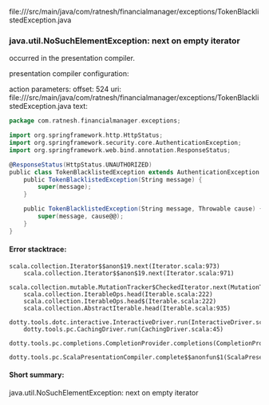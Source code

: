 file://<WORKSPACE>/src/main/java/com/ratnesh/financialmanager/exceptions/TokenBlacklistedException.java
### java.util.NoSuchElementException: next on empty iterator

occurred in the presentation compiler.

presentation compiler configuration:


action parameters:
offset: 524
uri: file://<WORKSPACE>/src/main/java/com/ratnesh/financialmanager/exceptions/TokenBlacklistedException.java
text:
```scala
package com.ratnesh.financialmanager.exceptions;

import org.springframework.http.HttpStatus;
import org.springframework.security.core.AuthenticationException;
import org.springframework.web.bind.annotation.ResponseStatus;

@ResponseStatus(HttpStatus.UNAUTHORIZED)
public class TokenBlacklistedException extends AuthenticationException {
    public TokenBlacklistedException(String message) {
        super(message);
    }

    public TokenBlacklistedException(String message, Throwable cause) {
        super(message, cause@@);
    }
}

```



#### Error stacktrace:

```
scala.collection.Iterator$$anon$19.next(Iterator.scala:973)
	scala.collection.Iterator$$anon$19.next(Iterator.scala:971)
	scala.collection.mutable.MutationTracker$CheckedIterator.next(MutationTracker.scala:76)
	scala.collection.IterableOps.head(Iterable.scala:222)
	scala.collection.IterableOps.head$(Iterable.scala:222)
	scala.collection.AbstractIterable.head(Iterable.scala:935)
	dotty.tools.dotc.interactive.InteractiveDriver.run(InteractiveDriver.scala:164)
	dotty.tools.pc.CachingDriver.run(CachingDriver.scala:45)
	dotty.tools.pc.completions.CompletionProvider.completions(CompletionProvider.scala:72)
	dotty.tools.pc.ScalaPresentationCompiler.complete$$anonfun$1(ScalaPresentationCompiler.scala:150)
```
#### Short summary: 

java.util.NoSuchElementException: next on empty iterator